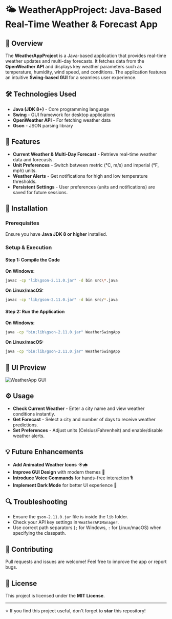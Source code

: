 # 🌤️ WeatherAppProject: Java-Based Real-Time Weather & Forecast App

## 🚀 Overview
The **WeatherAppProject** is a Java-based application that provides real-time weather updates and multi-day forecasts. It fetches data from the **OpenWeather API** and displays key weather parameters such as temperature, humidity, wind speed, and conditions. The application features an intuitive **Swing-based GUI** for a seamless user experience.

## 🛠 Technologies Used
- **Java (JDK 8+)** - Core programming language
- **Swing** - GUI framework for desktop applications
- **OpenWeather API** - For fetching weather data
- **Gson** - JSON parsing library

## 📌 Features
- **Current Weather & Multi-Day Forecast** - Retrieve real-time weather data and forecasts.
- **Unit Preferences** - Switch between metric (°C, m/s) and imperial (°F, mph) units.
- **Weather Alerts** - Get notifications for high and low temperature thresholds.
- **Persistent Settings** - User preferences (units and notifications) are saved for future sessions.

## 🔧 Installation
### Prerequisites
Ensure you have **Java JDK 8 or higher** installed.

### Setup & Execution
#### Step 1: Compile the Code
**On Windows:**
```bash
javac -cp "lib\gson-2.11.0.jar" -d bin src\*.java
```
**On Linux/macOS:**
```bash
javac -cp "lib/gson-2.11.0.jar" -d bin src/*.java
```

#### Step 2: Run the Application
**On Windows:**
```bash
java -cp "bin;lib\gson-2.11.0.jar" WeatherSwingApp
```
**On Linux/macOS:**
```bash
java -cp "bin:lib/gson-2.11.0.jar" WeatherSwingApp
```

## 🎨 UI Preview
![WeatherApp GUI](https://via.placeholder.com/600x300?text=WeatherApp+GUI)

## ⚙️ Usage
- **Check Current Weather** - Enter a city name and view weather conditions instantly.
- **Get Forecast** - Select a city and number of days to receive weather predictions.
- **Set Preferences** - Adjust units (Celsius/Fahrenheit) and enable/disable weather alerts.

## 💡 Future Enhancements
- **Add Animated Weather Icons** ☀️🌧️
- **Improve GUI Design** with modern themes 🎨
- **Introduce Voice Commands** for hands-free interaction 🎙️
- **Implement Dark Mode** for better UI experience 🌙

## 🔍 Troubleshooting
- Ensure the `gson-2.11.0.jar` file is inside the `lib` folder.
- Check your API key settings in `WeatherAPIManager`.
- Use correct path separators (`;` for Windows, `:` for Linux/macOS) when specifying the classpath.

## 🤝 Contributing
Pull requests and issues are welcome! Feel free to improve the app or report bugs.

## 📜 License
This project is licensed under the **MIT License**.

---
⭐ If you find this project useful, don't forget to **star** this repository!

